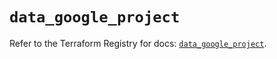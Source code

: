 # `data_google_project`

Refer to the Terraform Registry for docs: [`data_google_project`](https://registry.terraform.io/providers/hashicorp/google/6.19.0/docs/data-sources/project).
